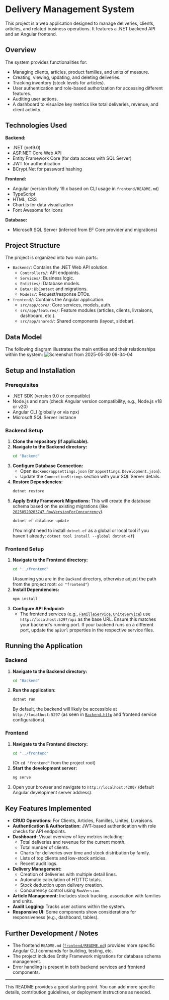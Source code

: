 # Delivery Management System

This project is a web application designed to manage deliveries, clients, articles, and related business operations. It features a .NET backend API and an Angular frontend.

## Overview

The system provides functionalities for:
*   Managing clients, articles, product families, and units of measure.
*   Creating, viewing, updating, and deleting deliveries.
*   Tracking inventory (stock levels for articles).
*   User authentication and role-based authorization for accessing different features.
*   Auditing user actions.
*   A dashboard to visualize key metrics like total deliveries, revenue, and client activity.

## Technologies Used

**Backend:**
*   .NET (net9.0)
*   ASP.NET Core Web API
*   Entity Framework Core (for data access with SQL Server)
*   JWT for authentication
*   BCrypt.Net for password hashing

**Frontend:**
*   Angular (version likely 19.x based on CLI usage in `frontend/README.md`)
*   TypeScript
*   HTML, CSS
*   Chart.js for data visualization
*   Font Awesome for icons

**Database:**
*   Microsoft SQL Server (inferred from EF Core provider and migrations)

## Project Structure

The project is organized into two main parts:

*   `Backend/`: Contains the .NET Web API solution.
    *   `Controllers/`: API endpoints.
    *   `Services/`: Business logic.
    *   `Entities/`: Database models.
    *   `Data/`: `DbContext` and migrations.
    *   `Models/`: Request/response DTOs.
*   `frontend/`: Contains the Angular application.
    *   `src/app/core/`: Core services, models, auth.
    *   `src/app/features/`: Feature modules (articles, clients, livraisons, dashboard, etc.).
    *   `src/app/shared/`: Shared components (layout, sidebar).
## Data Model

The following diagram illustrates the main entities and their relationships within the system:
![Screenshot from 2025-05-30 09-34-04](https://github.com/user-attachments/assets/020bf8a0-1995-4269-8851-458c937f166f)

## Setup and Installation

### Prerequisites

*   .NET SDK (version 9.0 or compatible)
*   Node.js and npm (check Angular version compatibility, e.g., Node.js v18 or v20)
*   Angular CLI (globally or via npx)
*   Microsoft SQL Server instance

### Backend Setup

1.  **Clone the repository (if applicable).**
2.  **Navigate to the Backend directory:**
    ```bash
    cd "Backend"
    ```
3.  **Configure Database Connection:**
    *   Open `Backend/appsettings.json` (or `appsettings.Development.json`).
    *   Update the `ConnectionStrings` section with your SQL Server details.
4.  **Restore Dependencies:**
    ```bash
    dotnet restore
    ```
5.  **Apply Entity Framework Migrations:**
    This will create the database schema based on the existing migrations (like [`20250520203747_RowVersionForConcurrency`](project/Backend/Migrations/20250520203747_RowVersionForConcurrency.cs)).
    ```bash
    dotnet ef database update
    ```
    (You might need to install `dotnet-ef` as a global or local tool if you haven't already: `dotnet tool install --global dotnet-ef`)

### Frontend Setup

1.  **Navigate to the Frontend directory:**
    ```bash
    cd "../frontend" 
    ```
    (Assuming you are in the `Backend` directory, otherwise adjust the path from the project root: `cd "frontend"`)
2.  **Install Dependencies:**
    ```bash
    npm install
    ```
3.  **Configure API Endpoint:**
    *   The frontend services (e.g., [`FamilleService`](project/frontend/src/app/features/familles/services/famille.service.ts), [`UniteService`](project/frontend/src/app/features/unites/services/unite.service.ts)) use `http://localhost:5297/api` as the base URL. Ensure this matches your backend's running port. If your backend runs on a different port, update the `apiUrl` properties in the respective service files.

## Running the Application

### Backend

1.  **Navigate to the Backend directory:**
    ```bash
    cd "Backend"
    ```
2.  **Run the application:**
    ```bash
    dotnet run
    ```
    By default, the backend will likely be accessible at `http://localhost:5297` (as seen in [`Backend.http`](project/Backend/Backend.http) and frontend service configurations).

### Frontend

1.  **Navigate to the Frontend directory:**
    ```bash
    cd "../frontend" 
    ```
    (Or `cd "frontend"` from the project root)
2.  **Start the development server:**
    ```bash
    ng serve
    ```
3.  Open your browser and navigate to `http://localhost:4200/` (default Angular development server address).

## Key Features Implemented

*   **CRUD Operations:** For Clients, Articles, Familles, Unités, Livraisons.
*   **Authentication & Authorization:** JWT-based authentication with role checks for API endpoints.
*   **Dashboard:** Visual overview of key metrics including:
    *   Total deliveries and revenue for the current month.
    *   Total number of clients.
    *   Charts for deliveries over time and stock distribution by family.
    *   Lists of top clients and low-stock articles.
    *   Recent audit logs.
*   **Delivery Management:**
    *   Creation of deliveries with multiple detail lines.
    *   Automatic calculation of HT/TTC totals.
    *   Stock deduction upon delivery creation.
    *   Concurrency control using `RowVersion`.
*   **Article Management:** Includes stock tracking, association with families and units.
*   **Audit Logging:** Tracks user actions within the system.
*   **Responsive UI:** Some components show considerations for responsiveness (e.g., dashboard, tables).

## Further Development / Notes

*   The frontend `README.md` ([`frontend/README.md`](project/frontend/README.md)) provides more specific Angular CLI commands for building, testing, etc.
*   The project includes Entity Framework migrations for database schema management.
*   Error handling is present in both backend services and frontend components.

---

This README provides a good starting point. You can add more specific details, contribution guidelines, or deployment instructions as needed.
